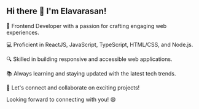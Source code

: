 ## Hi there 👋 I'm Elavarasan!

🚀 Frontend Developer with a passion for crafting engaging web experiences.

💻 Proficient in ReactJS, JavaScript, TypeScript, HTML/CSS, and Node.js.

🔍 Skilled in building responsive and accessible web applications.

📚 Always learning and staying updated with the latest tech trends.

💬 Let's connect and collaborate on exciting projects!

Looking forward to connecting with you! 😄
<!--
**Elavarasan01/Elavarasan01** is a ✨ _special_ ✨ repository because its `README.md` (this file) appears on your GitHub profile.

Here are some ideas to get you started:

- 🔭 I’m currently working on ...
- 🌱 I’m currently learning ...
- 👯 I’m looking to collaborate on ...
- 🤔 I’m looking for help with ...
- 💬 Ask me about ...
- 📫 How to reach me: ...
- 😄 Pronouns: ...
- ⚡ Fun fact: ...
-->
